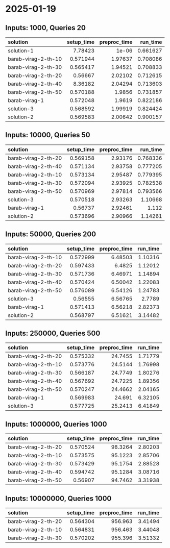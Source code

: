 # 2025-01-19

## Inputs: 1000, Queries 20

| solution            |   setup_time |   preproc_time |   run_time |
|:--------------------|-------------:|---------------:|-----------:|
| solution-1          |     7.78423  |        1e-06   |   0.661627 |
| barab-virag-2-th-10 |     0.571944 |        1.97637 |   0.708086 |
| barab-virag-2-th-30 |     0.565417 |        1.94521 |   0.708833 |
| barab-virag-2-th-20 |     0.56667  |        2.02102 |   0.712615 |
| barab-virag-2-th-40 |     8.36182  |        2.04294 |   0.713603 |
| barab-virag-2-th-50 |     0.570188 |        1.9856  |   0.731857 |
| barab-virag-1       |     0.572048 |        1.9619  |   0.822186 |
| solution-3          |     0.568592 |        1.99919 |   0.824424 |
| solution-2          |     0.569583 |        2.00642 |   0.900157 |

## Inputs: 10000, Queries 50

| solution            |   setup_time |   preproc_time |   run_time |
|:--------------------|-------------:|---------------:|-----------:|
| barab-virag-2-th-20 |     0.569158 |        2.93176 |   0.768336 |
| barab-virag-2-th-40 |     0.571134 |        2.93758 |   0.777205 |
| barab-virag-2-th-10 |     0.573134 |        2.95487 |   0.779395 |
| barab-virag-2-th-30 |     0.572094 |        2.93925 |   0.782538 |
| barab-virag-2-th-50 |     0.570969 |        2.97814 |   0.793566 |
| solution-3          |     0.570518 |        2.93263 |   1.10668  |
| barab-virag-1       |     0.56737  |        2.92461 |   1.112    |
| solution-2          |     0.573696 |        2.90966 |   1.14261  |

## Inputs: 50000, Queries 200

| solution            |   setup_time |   preproc_time |   run_time |
|:--------------------|-------------:|---------------:|-----------:|
| barab-virag-2-th-10 |     0.572999 |        6.48503 |    1.10316 |
| barab-virag-2-th-20 |     0.597433 |        6.4825  |    1.12012 |
| barab-virag-2-th-30 |     0.571736 |        6.46971 |    1.14894 |
| barab-virag-2-th-40 |     0.570424 |        6.50042 |    1.22083 |
| barab-virag-2-th-50 |     0.576089 |        6.54126 |    1.24783 |
| solution-3          |     0.56555  |        6.56765 |    2.7789  |
| barab-virag-1       |     0.571413 |        6.56218 |    2.82373 |
| solution-2          |     0.568797 |        6.51621 |    3.14482 |

## Inputs: 250000, Queries 500

| solution            |   setup_time |   preproc_time |   run_time |
|:--------------------|-------------:|---------------:|-----------:|
| barab-virag-2-th-20 |     0.575332 |        24.7455 |    1.71779 |
| barab-virag-2-th-10 |     0.573776 |        24.5144 |    1.76998 |
| barab-virag-2-th-30 |     0.566187 |        24.7749 |    1.80276 |
| barab-virag-2-th-40 |     0.567692 |        24.7225 |    1.89356 |
| barab-virag-2-th-50 |     0.570247 |        24.4662 |    2.04165 |
| barab-virag-1       |     0.569983 |        24.691  |    6.32105 |
| solution-3          |     0.577725 |        25.2413 |    6.41849 |

## Inputs: 1000000, Queries 1000

| solution            |   setup_time |   preproc_time |   run_time |
|:--------------------|-------------:|---------------:|-----------:|
| barab-virag-2-th-20 |     0.570524 |        98.3264 |    2.80203 |
| barab-virag-2-th-10 |     0.573575 |        95.1223 |    2.85706 |
| barab-virag-2-th-30 |     0.573429 |        95.1754 |    2.88528 |
| barab-virag-2-th-40 |     0.594742 |        95.1284 |    3.08716 |
| barab-virag-2-th-50 |     0.56907  |        94.7462 |    3.31938 |

## Inputs: 10000000, Queries 1000

| solution            |   setup_time |   preproc_time |   run_time |
|:--------------------|-------------:|---------------:|-----------:|
| barab-virag-2-th-20 |     0.564304 |        956.963 |    3.41494 |
| barab-virag-2-th-10 |     0.564831 |        956.463 |    3.44048 |
| barab-virag-2-th-30 |     0.570202 |        955.396 |    3.51332 |